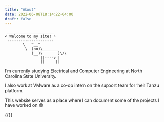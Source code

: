 ```yaml
---
title: "About"
date: 2022-06-08T18:14:22-04:00
draft: false
---
```


``` 
 _____________________ 
< Welcome to my site! >
 --------------------- 
        \   ^__^
         \  (oo)\_______
            (__)\       )\/\
                ||----w |
                ||     ||
```
I’m currently studying Electrical and Computer Engineering at North Carolina State University.

I also work at VMware as a co-op intern on the support team for their Tanzu platform.

This website serves as a place where I can document some of the projects I have worked on :smile:

{{<profile>}}